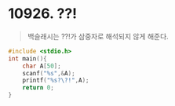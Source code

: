 # 10926. ??!

>백슬래시는 ??!가 삼중자로 해석되지 않게 해준다.
```c++
#include <stdio.h>
int main(){
    char A[50];
    scanf("%s",&A);
    printf("%s?\?!",A);
    return 0;
}
```


